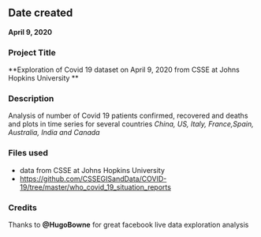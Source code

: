## Date created
**April 9, 2020**

### Project Title
**Exploration of Covid 19 dataset on April 9, 2020 from CSSE at Johns Hopkins University **

### Description
Analysis of number of Covid 19 patients confirmed, recovered and deaths and plots in time series for several countries *China, US, Italy, France,Spain, Australia, India and Canada*

### Files used
* data from CSSE at Johns Hopkins University
* https://github.com/CSSEGISandData/COVID-19/tree/master/who_covid_19_situation_reports 

### Credits
Thanks to **@HugoBowne** for great facebook live data exploration analysis                                                                                      
 
